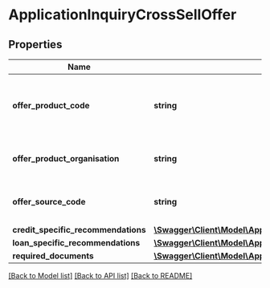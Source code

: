 # ApplicationInquiryCrossSellOffer

## Properties
Name | Type | Description | Notes
------------ | ------------- | ------------- | -------------
**offer_product_code** | **string** | A unique code that identifies the offered product to applicant | [optional] 
**offer_product_organisation** | **string** | Offered card issuing organization name | [optional] 
**offer_source_code** | **string** | A source code to identify the product | [optional] 
**credit_specific_recommendations** | [**\Swagger\Client\Model\ApplicationInquiryCreditSpecificRecommendations[]**](ApplicationInquiryCreditSpecificRecommendations.md) |  | [optional] 
**loan_specific_recommendations** | [**\Swagger\Client\Model\ApplicationInquiryLoanSpecificRecommendations[]**](ApplicationInquiryLoanSpecificRecommendations.md) |  | [optional] 
**required_documents** | [**\Swagger\Client\Model\ApplicationInquiryRequiredDocuments[]**](ApplicationInquiryRequiredDocuments.md) |  | [optional] 

[[Back to Model list]](../../README.md#documentation-for-models) [[Back to API list]](../../README.md#documentation-for-api-endpoints) [[Back to README]](../../README.md)

